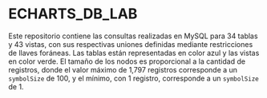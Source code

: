 # ECHARTS_DB_LAB
Este repositorio contiene las consultas realizadas en MySQL para 34 tablas y 43 vistas, con sus respectivas uniones definidas mediante restricciones de llaves foráneas. Las tablas están representadas en color azul y las vistas en color verde. El tamaño de los nodos es proporcional a la cantidad de registros, donde el valor máximo de 1,797 registros corresponde a un `symbolSize` de 100, y el mínimo, con 1 registro, corresponde a un `symbolSize` de 1.

